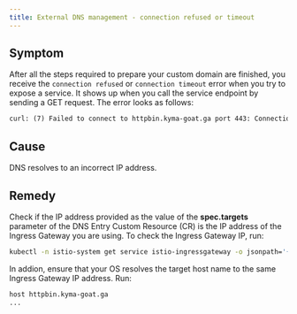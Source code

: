 ```yaml
---
title: External DNS management - connection refused or timeout
---
```


## Symptom

After all the steps required to prepare your custom domain are finished, you receive the `connection refused` or `connection timeout` error when you try to expose a service. It shows up when you call the service endpoint by sending a GET request. The error looks as follows:

```txt
curl: (7) Failed to connect to httpbin.kyma-goat.ga port 443: Connection refused
```

## Cause

DNS resolves to an incorrect IP address.

## Remedy

Check if the IP address provided as the value of the **spec.targets** parameter of the DNS Entry Custom Resource (CR) is the IP address of the Ingress Gateway you are using. To check the Ingress Gateway IP, run:

```bash
kubectl -n istio-system get service istio-ingressgateway -o jsonpath='{.status.loadBalancer.ingress[0].ip}'`
```

In addion, ensure that your OS resolves the target host name to the same Ingress Gateway IP address.
Run:

```bash
host httpbin.kyma-goat.ga
...
